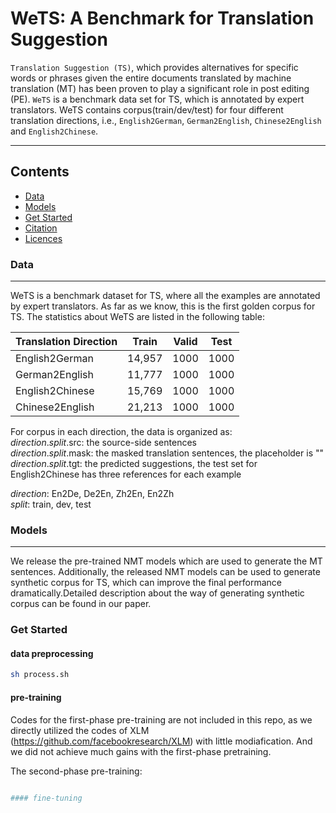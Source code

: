 # WeTS: A Benchmark for Translation Suggestion

`Translation Suggestion (TS)`, which provides alternatives for specific words or phrases given the entire documents translated by machine translation (MT) has been proven to play a significant role in post editing (PE). `WeTS` is a benchmark data set for TS, which is annotated by expert translators. WeTS contains corpus(train/dev/test) for four different translation directions, i.e., `English2German`, `German2English`, `Chinese2English` and `English2Chinese`.

***
## Contents
* [Data](#data)
* [Models](#models)
* [Get Started](#started)
* [Citation](#citation)
* [Licences](#licence)

### Data
----------

WeTS is a benchmark dataset for TS, where all the examples are annotated by expert translators. As far as we know, this is the first golden corpus for TS. The statistics about WeTS are listed in the following table:

|**Translation Direction**|**Train**| **Valid**| **Test**|
|---------------------|------|------|-----|
|English2German       |14,957|1000  |1000 |
|German2English       |11,777|1000  |1000 |
|English2Chinese      |15,769|1000  |1000 |
|Chinese2English      |21,213|1000  |1000 | 

For corpus in each direction, the data is organized as:  
*direction*.*split*.src: the source-side sentences  
*direction*.*split*.mask: the masked translation sentences, the placeholder is "<MASK>"  
*direction*.*split*.tgt: the predicted suggestions, the test set for English2Chinese has three references for each example 

*direction*: En2De, De2En, Zh2En, En2Zh  
*split*: train, dev, test  

### Models
---------
We release the pre-trained NMT models which are used to generate the MT sentences. Additionally, the released NMT models can be used to generate synthetic corpus for TS, which can improve the final performance dramatically.Detailed description about the way of generating synthetic corpus can be found in our paper.  

### Get Started
#### data preprocessing
```Bash
sh process.sh 
```

#### pre-training
Codes for the first-phase pre-training are not included in this repo, as we directly utilized the codes of XLM (https://github.com/facebookresearch/XLM) with little modiafication. And we did not achieve much gains with the first-phase pretraining.

The second-phase pre-training:  
```Bash

#### fine-tuning

